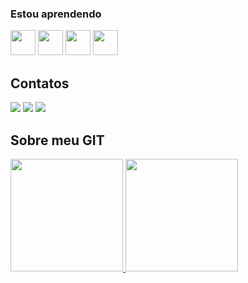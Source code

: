 ### Estou aprendendo 

<img src="https://cdn.jsdelivr.net/gh/devicons/devicon/icons/python/python-original-wordmark.svg" width="40" height="40"/> <img src="https://cdn.jsdelivr.net/gh/devicons/devicon/icons/nodejs/nodejs-original-wordmark.svg" width="40" height="40"/> <img src="https://cdn.jsdelivr.net/gh/devicons/devicon/icons/javascript/javascript-original.svg" width="40" height="40"/> <img
src="https://cdn.jsdelivr.net/gh/devicons/devicon/icons/html5/html5-plain-wordmark.svg" width="40" height="40" />
          





## Contatos

<div>
<a href="https://www.instagram.com/soterolucass/" target="_blank"><img src="https://img.shields.io/badge/-Instagram-%23E4405F?style=for-the-badge&logo=instagram&logoColor=white" target="_blank"></a>
<a href = "https://mail.google.com/mail/u/0/?tab=rm&ogbl#inbox"><img src="https://img.shields.io/badge/Gmail-D14836?style=for-the-badge&logo=gmail&logoColor=white" target="_blank"></a>
<a href="https://www.linkedin.com/in/lucas-henrique-lemos-silva-sotero-234995222/" target="_blank"><img src="https://img.shields.io/badge/-LinkedIn-%230077B5?style=for-the-badge&logo=linkedin&logoColor=white" target="_blank"></a>   
</div>

## Sobre meu GIT

<div>

<a href="https://github.com/lucasoteroo">
<img height="180em" src="https://github-readme-stats.vercel.app/api/top-langs/?username=lucasoteroo&layout=compact&langs_count=7&theme=dracula"/>
<img height="180em" src="https://github-readme-stats.vercel.app/api?username=lucasoteroo&show_icons=true&theme=dracula&include_all_commits=true&count_private=true"/>
</div>
